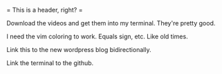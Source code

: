 = This is a header, right? =

Download the videos and get them into my terminal.  They're pretty good.

I need the vim coloring to work.  Equals sign, etc.  Like old times.

Link this to the new wordpress blog bidirectionally.

Link the terminal to the github.










